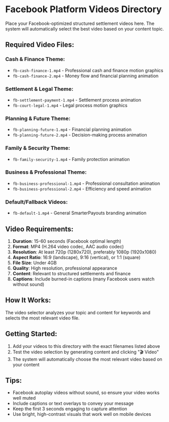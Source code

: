 # Facebook Platform Videos Directory

Place your Facebook-optimized structured settlement videos here. The system will automatically select the best video based on your content topic.

## Required Video Files:

### Cash & Finance Theme:
- `fb-cash-finance-1.mp4` - Professional cash and finance motion graphics
- `fb-cash-finance-2.mp4` - Money flow and financial planning animation

### Settlement & Legal Theme:
- `fb-settlement-payment-1.mp4` - Settlement process animation
- `fb-court-legal-1.mp4` - Legal process motion graphics

### Planning & Future Theme:
- `fb-planning-future-1.mp4` - Financial planning animation
- `fb-planning-future-2.mp4` - Decision-making process animation

### Family & Security Theme:
- `fb-family-security-1.mp4` - Family protection animation

### Business & Professional Theme:
- `fb-business-professional-1.mp4` - Professional consultation animation
- `fb-business-professional-2.mp4` - Efficiency and speed animation

### Default/Fallback Videos:
- `fb-default-1.mp4` - General SmarterPayouts branding animation

## Video Requirements:

1. **Duration**: 15-60 seconds (Facebook optimal length)
2. **Format**: MP4 (H.264 video codec, AAC audio codec)
3. **Resolution**: At least 720p (1280x720), preferably 1080p (1920x1080)
4. **Aspect Ratio**: 16:9 (landscape), 9:16 (vertical), or 1:1 (square)
5. **File Size**: Under 4GB
6. **Quality**: High resolution, professional appearance
7. **Content**: Relevant to structured settlements and finance
8. **Captions**: Include burned-in captions (many Facebook users watch without sound)

## How It Works:

The video selector analyzes your topic and content for keywords and selects the most relevant video file.

## Getting Started:

1. Add your videos to this directory with the exact filenames listed above
2. Test the video selection by generating content and clicking "🎬 Video"
3. The system will automatically choose the most relevant video based on your content

## Tips:

- Facebook autoplay videos without sound, so ensure your video works well muted
- Include captions or text overlays to convey your message
- Keep the first 3 seconds engaging to capture attention
- Use bright, high-contrast visuals that work well on mobile devices
